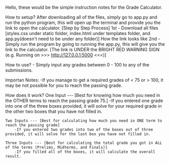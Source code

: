 Hello, these would be the simple instruction notes for the Grade Calculator.

How to setup?
    After downloading all of the files, simply go to app.py and run the python program, this will open up the terminal and provide you the link to open the calculator.
    [Step by Step Process]
        1st - Download all files [styles.css under static folder, index.html under templates folder, and app.py(doesn't need to be under any folder)]                                  How the link looks like
        2nd - Simply run the program by going to running the app.py, this will give you the link to the calculator. [The link is UNDER the BRIGHT RED WARNING SIGN (e.g. Running on >>> http://127.0.0.1:5000 <<<)]

How to use?
    - Simply input any grades between 0 - 100 to any of the submissions. 

Importan Notes:
-If you manage to get a required grades of < 75 or > 100, it may be not possible for you to reach the passing grade.


How does it work?
    One Input --- [Best for knowing how much you need in the OTHER terms to reach the passing grade 75.]
        -If you entered one grade into one of the three boxes provided, it will solve for your required grade in the other two boxes that you have not filled in.
    
    Two Inputs --- [Best for calculating how much you need in ONE term to reach the passing grade]
        -If you entered two grades into two of the boxes out of three provided, it will solve for the last box you have not filled in.
    
    Three Inputs --- [Best for calculating the total grade you got in ALL of the terms (Prelims, Midterms, and Finals)]
        -If you filled all of the boxes, it will calculate the overall result.
    
